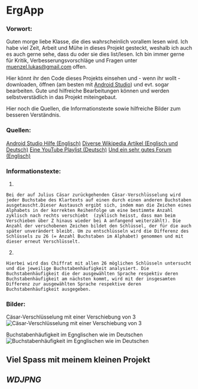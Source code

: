 # ErgApp
### Vorwort:

Guten morge liebe Klasse, die dies wahrscheinlich vorallem lesen wird. Ich habe viel Zeit, Arbeit und Mühe in dieses Projekt 
gesteckt, weshalb ich auch es auch gerne sehe, dass du oder sie dies list/lesen. Ich bin immer gerne für Kritik, 
Verbesserungsvorschläge und Fragen unter muenzel.lukas@gmail.com offen. 

Hier könnt ihr den Code dieses Projekts einsehen und - wenn ihr wollt - downloaden, öffnen (am besten mit [Android Studio](https://developer.android.com/studio/)) und evt. sogar bearbeiten.
Gute und hilfreiche Bearbeitungen können und werden selbstverstädlich in das Projekt miteingebaut.

Hier noch die Quellen, die Informationstexte sowie hilfreiche Bilder zum besseren Verständnis.

### Quellen:
[Android Studio Hilfe (Englisch)](https://developer.android.com/studio/)
[Diverse Wikipedia Artikel (Englisch und Deutsch)](https://de.wikipedia.org/)
[Eine YouTube Playlist (Deutsch)](https://www.youtube.com/watch?v=74Ij2ghj1sg&list=PLNmsVeXQZj7qShNeVpdDAQedIq2n8BvqC)
[Und ein sehr gutes Forum (Englisch)](https://www.youtube.com/watch?v=74Ij2ghj1sg&list=PLNmsVeXQZj7qShNeVpdDAQedIq2n8BvqC)

### Informationstexte:
1.
```
Bei der auf Julius Cäsar zurückgehenden Cäsar-Verschlüsselung wird jeder Buchstabe des Klartexts auf einen durch einen anderen Buchstaben ausgetauscht.Dieser Austausch ergibt sich, indem man die Zeichen eines Alphabets in der korrekten Reihenfolge um eine bestimmte Anzahl zyklisch nach rechts verschiebt  (zyklisch heisst, dass man beim Verschieben über Z hinaus wieder bei A anfangend weiterzählt). Die Anzahl der verschobenen Zeichen bildet den Schlüssel, der für die auch später unverändert bleibt. Um zu entschlüsseln wird die Differenz des Schlüssels zu 26 (= Anzahl Buchstaben im Alphabet) genommen und mit dieser erneut Verschlüsselt.
```

2.
```
Hierbei wird das Chiffrat mit allen 26 möglichen Schlüsseln untersucht und die jeweilige Buchstabenhäufigkeit analysiert. Die Buchstabenhäufigkeit die der ausgewählten Sprache respektiv deren Buchstabenhäufigkeit am nächsten kommt, wird mit der insgesamten Differenz zur ausgewählten Sprache respektive deren Buchstabenhäufigkeit ausgegeben.
```
### Bilder:
Cäsar-Verschlüsselung mit einer Verschiebung von 3
![Cäsar-Verschlüsselung mit einer Verschiebung von 3](https://upload.wikimedia.org/wikipedia/commons/thumb/4/4a/Caesar_cipher_left_shift_of_3.svg/856px-Caesar_cipher_left_shift_of_3.svg.png)

Buchstabenhäufigkeit im Egnglischen wie im Deutschen
![Buchstabenhäufigkeit im Egnglischen wie im Deutschen](http://www.its-portal.net/medien/jpg/img_0011a.jpg)

## Viel Spass mit meinem kleinen Projekt

## *WDJPNG*
